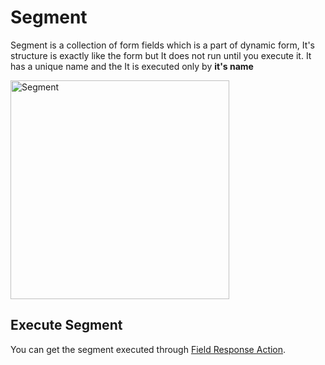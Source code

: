 # Segment

Segment is a collection of form fields which is a part of dynamic form, It's structure is exactly like the form but It does not run until you execute it. It has a unique name and the It is executed only by **it's name**

<img src="/image/segment-01.png" width="350" height="350" alt="Segment">

## Execute Segment

You can get the segment executed through [Field Response Action](form-fields/field-response-action).